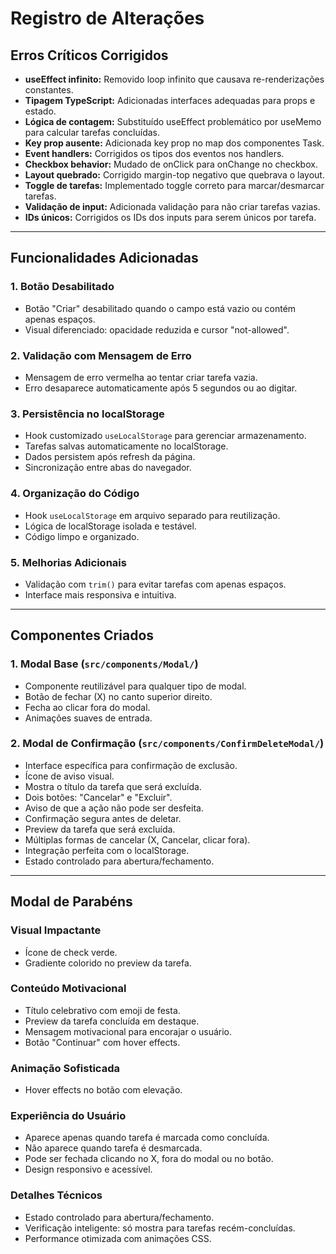# Registro de Alterações

## Erros Críticos Corrigidos

- **useEffect infinito:** Removido loop infinito que causava re-renderizações constantes.
- **Tipagem TypeScript:** Adicionadas interfaces adequadas para props e estado.
- **Lógica de contagem:** Substituído useEffect problemático por useMemo para calcular tarefas concluídas.
- **Key prop ausente:** Adicionada key prop no map dos componentes Task.
- **Event handlers:** Corrigidos os tipos dos eventos nos handlers.
- **Checkbox behavior:** Mudado de onClick para onChange no checkbox.
- **Layout quebrado:** Corrigido margin-top negativo que quebrava o layout.
- **Toggle de tarefas:** Implementado toggle correto para marcar/desmarcar tarefas.
- **Validação de input:** Adicionada validação para não criar tarefas vazias.
- **IDs únicos:** Corrigidos os IDs dos inputs para serem únicos por tarefa.

---

## Funcionalidades Adicionadas

### 1. Botão Desabilitado
- Botão "Criar" desabilitado quando o campo está vazio ou contém apenas espaços.
- Visual diferenciado: opacidade reduzida e cursor "not-allowed".

### 2. Validação com Mensagem de Erro
- Mensagem de erro vermelha ao tentar criar tarefa vazia.
- Erro desaparece automaticamente após 5 segundos ou ao digitar.

### 3. Persistência no localStorage
- Hook customizado `useLocalStorage` para gerenciar armazenamento.
- Tarefas salvas automaticamente no localStorage.
- Dados persistem após refresh da página.
- Sincronização entre abas do navegador.

### 4. Organização do Código
- Hook `useLocalStorage` em arquivo separado para reutilização.
- Lógica de localStorage isolada e testável.
- Código limpo e organizado.

### 5. Melhorias Adicionais
- Validação com `trim()` para evitar tarefas com apenas espaços.
- Interface mais responsiva e intuitiva.

---

## Componentes Criados

### 1. Modal Base (`src/components/Modal/`)
- Componente reutilizável para qualquer tipo de modal.
- Botão de fechar (X) no canto superior direito.
- Fecha ao clicar fora do modal.
- Animações suaves de entrada.

### 2. Modal de Confirmação (`src/components/ConfirmDeleteModal/`)
- Interface específica para confirmação de exclusão.
- Ícone de aviso visual.
- Mostra o título da tarefa que será excluída.
- Dois botões: "Cancelar" e "Excluir".
- Aviso de que a ação não pode ser desfeita.
- Confirmação segura antes de deletar.
- Preview da tarefa que será excluída.
- Múltiplas formas de cancelar (X, Cancelar, clicar fora).
- Integração perfeita com o localStorage.
- Estado controlado para abertura/fechamento.

---

## Modal de Parabéns

### Visual Impactante
- Ícone de check verde.
- Gradiente colorido no preview da tarefa.

### Conteúdo Motivacional
- Título celebrativo com emoji de festa.
- Preview da tarefa concluída em destaque.
- Mensagem motivacional para encorajar o usuário.
- Botão "Continuar" com hover effects.

### Animação Sofisticada
- Hover effects no botão com elevação.

### Experiência do Usuário
- Aparece apenas quando tarefa é marcada como concluída.
- Não aparece quando tarefa é desmarcada.
- Pode ser fechada clicando no X, fora do modal ou no botão.
- Design responsivo e acessível.

### Detalhes Técnicos
- Estado controlado para abertura/fechamento.
- Verificação inteligente: só mostra para tarefas recém-concluídas.
- Performance otimizada com animações CSS.

